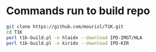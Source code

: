 # Commands run to build repo

```bash
git clone https://github.com/mourisl/T1K.git
cd T1K
perl t1k-build.pl -o hlaidx --download IPD-IMGT/HLA
perl t1k-build.pl -o kiridx --download IPD-KIR
```